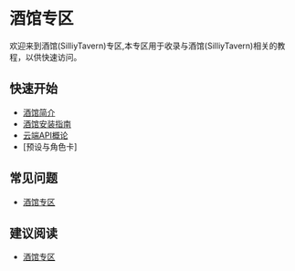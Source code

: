 # 酒馆专区

欢迎来到酒馆(SilliyTavern)专区,本专区用于收录与酒馆(SilliyTavern)相关的教程，以供快速访问。

## 快速开始
- [酒馆简介](/docs/目录/前置知识区/AIGC专区/酒馆专区/酒馆简介/)
- [酒馆安装指南](/docs/目录/实践教程区/AIGC专区/角色扮演专区/酒馆专区/安装指南/酒馆/安装指南.md)
- [云端API概论](/docs/目录/前置知识区/AIGC专区/LLM专区/云端/API/云端API概论/云端API概论.md)
- [预设与角色卡]

## 常见问题
- [酒馆专区](/docs/目录/前置知识区/AIGC专区/酒馆专区/常见问题/常见问题.md)

## 建议阅读
- [酒馆专区](/docs/目录/前置知识区/AIGC专区/酒馆专区/推荐阅读/推荐阅读.md)
